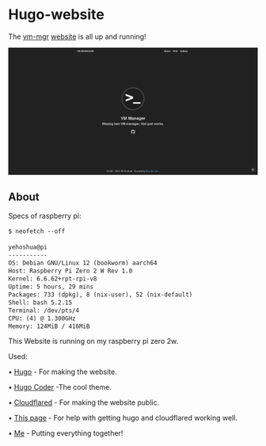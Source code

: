 # Hugo-website

The [vm-mgr](https://github.com/j0shua-daniel/vm-mgr) [website](https://jr-om-cs-try.trycloudflare.com/) is all up and running!

![img](https://github.com/j0shua-daniel/images/blob/main/Screenshot%202025-01-01%20at%2009-29-08%20VM%20Manager.png)

## About

Specs of raspberry pi:
```
$ neofetch --off

yehoshua@pi 
----------- 
OS: Debian GNU/Linux 12 (bookworm) aarch64 
Host: Raspberry Pi Zero 2 W Rev 1.0 
Kernel: 6.6.62+rpt-rpi-v8 
Uptime: 5 hours, 29 mins 
Packages: 733 (dpkg), 8 (nix-user), 52 (nix-default) 
Shell: bash 5.2.15 
Terminal: /dev/pts/4 
CPU: (4) @ 1.300GHz 
Memory: 124MiB / 416MiB 

```

This Website is running on my raspberry pi zero 2w.

Used:

• [Hugo](https://gohugo.io) - For making the website.

• [Hugo Coder](https://github.com/luizdepra/hugo-coder/) -The cool theme.

• [Cloudflared](https://developers.cloudflare.com/cloudflare-one/connections/connect-networks/downloads/) - For making the website public.

• [This page](https://nathancraddock.com/blog/hugo-server-on-local-and-public-networks/) - For help with getting hugo and cloudflared working well.

• [Me](https://github.com/j0shua-daniel) - Putting everything together!





